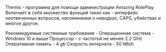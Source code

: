 
Themis - программа для помощи администрации Amazing RolePlay. Включает в себя множество функций таких как - интерфейс неотвеченных вопросов, напоминания о наводках, CAPS, убийствах и многое другое.

Рекомендуемые системные требования -
Операционная система - Windows 10 и выше
Процессор - с частотой не менее 2.2 GHz
Оперативная память - 4 gb
Скорость интернета - 50 Mbit\

